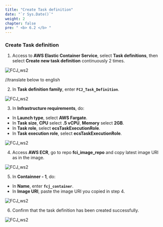 ```yaml
---
title: "Create Task definition"
date: "`r Sys.Date()`"
weight: 2
chapter: false
pre: " <b> 6.2 </b> "
---
```


### Create Task definition

1. Access to **AWS Elastic Container Service**, select **Task definitions**, then select **Create new task definition** continuously 2 times.

![FCJ_ws2](/images/6.codedeploy/4.png)

//translate below to english

2. In **Task definition family**, enter **`FCJ_Task_Definition`**.

![FCJ_ws2](/images/6.codedeploy/5.png)

3. In **Infrastructure requirements**, do:
- In **Launch type**, select **AWS Fargate**.
- In **Task size**, **CPU** select **.5 vCPU**, **Memory** select **2GB**.
- In **Task role**, select **ecsTaskExecutionRole**.
- In **Task execution role**, select **ecsTaskExecutionRole**.

![FCJ_ws2](/images/6.codedeploy/6.png)

4. Access **AWS ECR**, go to repo **fci_image_repo** and copy latest image URI as in the image.
   
![FCJ_ws2](/images/6.codedeploy/7.png)

5. In **Containner - 1**, do:
- In **Name**, enter **`fcj_container`**.
- In **Image URI**, paste the image URI you copied in step 4.

![FCJ_ws2](/images/6.codedeploy/8.png)

6. Confirm that the task definition has been created successfully.

![FCJ_ws2](/images/6.codedeploy/9.png)
